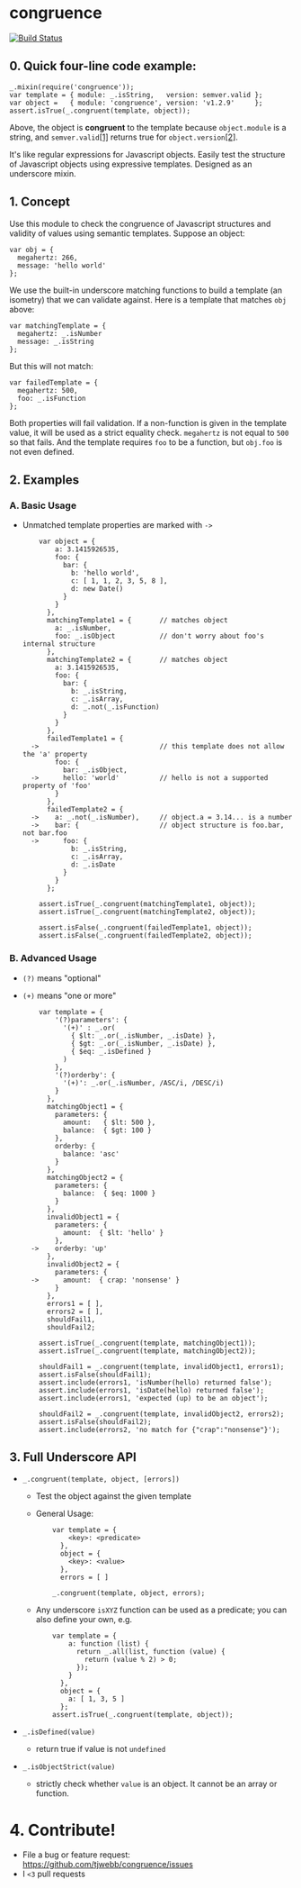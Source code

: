 congruence
==========

[![Build Status](https://travis-ci.org/tjwebb/congruence.png?branch=master)](https://travis-ci.org/tjwebb/congruence)

## 0. Quick four-line code example:

    _.mixin(require('congruence'));
    var template = { module: _.isString,   version: semver.valid };
    var object =   { module: 'congruence', version: 'v1.2.9'     };
    assert.isTrue(_.congruent(template, object));

Above, the object is **congruent** to the template because `object.module` is a
string, and `semver.valid`[[1]](https://www.npmjs.org/package/semver) returns
true for `object.version`[[2]](https://github.com/tjwebb/congruence/blob/master/spec/congruence.js#L578).
    
It's like regular expressions for Javascript objects. Easily test the structure
of Javascript objects using expressive templates. Designed as an underscore mixin.

## 1. Concept

  Use this module to check the congruence of Javascript structures and validity
  of values using semantic templates. Suppose an object:

    var obj = {
      megahertz: 266,
      message: 'hello world'
    };

  We use the built-in underscore matching functions to build a template
  (an isometry) that we can validate against. Here is a template that matches
  `obj` above:

    var matchingTemplate = {
      megahertz: _.isNumber
      message: _.isString
    };

  But this will not match:

    var failedTemplate = {
      megahertz: 500,
      foo: _.isFunction
    };

  Both properties will fail validation. 
  If a non-function is given in the template value, it will be used as a strict
  equality check. `megahertz` is not equal to `500` so that fails. And the
  template requires `foo` to be a function, but `obj.foo` is not even defined.

## 2. Examples
### A. Basic Usage
- Unmatched template properties are marked with `->`

          var object = {
              a: 3.1415926535,
              foo: {
                bar: {
                  b: 'hello world',
                  c: [ 1, 1, 2, 3, 5, 8 ],
                  d: new Date()
                }
              }
            },
            matchingTemplate1 = {       // matches object
              a: _.isNumber, 
              foo: _.isObject           // don't worry about foo's internal structure
            },
            matchingTemplate2 = {       // matches object
              a: 3.1415926535,
              foo: {
                bar: {
                  b: _.isString,
                  c: _.isArray,
                  d: _.not(_.isFunction)
                }
              }
            },
            failedTemplate1 = {
        ->                              // this template does not allow the 'a' property
              foo: {
                bar: _.isObject,
        ->      hello: 'world'          // hello is not a supported property of 'foo'
              }
            },
            failedTemplate2 = {
        ->    a: _.not(_.isNumber),     // object.a = 3.14... is a number
        ->    bar: {                    // object structure is foo.bar, not bar.foo
        ->      foo: {
                  b: _.isString,
                  c: _.isArray,
                  d: _.isDate
                }
              }
            };

          assert.isTrue(_.congruent(matchingTemplate1, object));
          assert.isTrue(_.congruent(matchingTemplate2, object));

          assert.isFalse(_.congruent(failedTemplate1, object));
          assert.isFalse(_.congruent(failedTemplate2, object));

### B. Advanced Usage
- `(?)` means "optional"
- `(+)` means "one or more"

          var template = {
              '(?)parameters': {
                '(+)' : _.or(
                  { $lt: _.or(_.isNumber, _.isDate) },
                  { $gt: _.or(_.isNumber, _.isDate) },
                  { $eq: _.isDefined }
                )
              },
              '(?)orderby': {
                '(+)': _.or(_.isNumber, /ASC/i, /DESC/i)
              }
            },
            matchingObject1 = {
              parameters: {
                amount:   { $lt: 500 },
                balance:  { $gt: 100 }
              },
              orderby: {
                balance: 'asc'
              }
            },
            matchingObject2 = {
              parameters: {
                balance:  { $eq: 1000 }
              }
            },
            invalidObject1 = {
              parameters: {
                amount:  { $lt: 'hello' }
              },
        ->    orderby: 'up'
            },
            invalidObject2 = {
              parameters: {
        ->      amount:  { crap: 'nonsense' }
              }
            },
            errors1 = [ ],
            errors2 = [ ],
            shouldFail1,
            shouldFail2; 

          assert.isTrue(_.congruent(template, matchingObject1));
          assert.isTrue(_.congruent(template, matchingObject2));

          shouldFail1 = _.congruent(template, invalidObject1, errors1);
          assert.isFalse(shouldFail1);
          assert.include(errors1, 'isNumber(hello) returned false');
          assert.include(errors1, 'isDate(hello) returned false');
          assert.include(errors1, 'expected (up) to be an object');

          shouldFail2 = _.congruent(template, invalidObject2, errors2);
          assert.isFalse(shouldFail2);
          assert.include(errors2, 'no match for {"crap":"nonsense"}');

## 3. Full Underscore API

- `_.congruent(template, object, [errors])`
  - Test the object against the given template
  - General Usage:

            var template = {
                <key>: <predicate>
              },
              object = {
                <key>: <value>
              },
              errors = [ ]

            _.congruent(template, object, errors);

  - Any underscore `isXYZ` function can be used as a predicate; you can also define
    your own, e.g.
        
            var template = {
                a: function (list) {
                  return _.all(list, function (value) {
                    return (value % 2) > 0;
                  });
                }
              },
              object = {
                a: [ 1, 3, 5 ]
              };
            assert.isTrue(_.congruent(template, object));

- `_.isDefined(value)`
  - return true if value is not `undefined`

- `_.isObjectStrict(value)`
  - strictly check whether `value` is an object. It cannot be an array or function.

# 4. Contribute!
- File a bug or feature request: https://github.com/tjwebb/congruence/issues
- I `<3` pull requests
